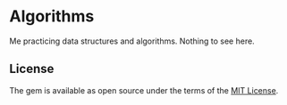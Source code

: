 # Algorithms

Me practicing data structures and algorithms.  Nothing to see here.

## License

The gem is available as open source under the terms of the [MIT License](http://opensource.org/licenses/MIT).

